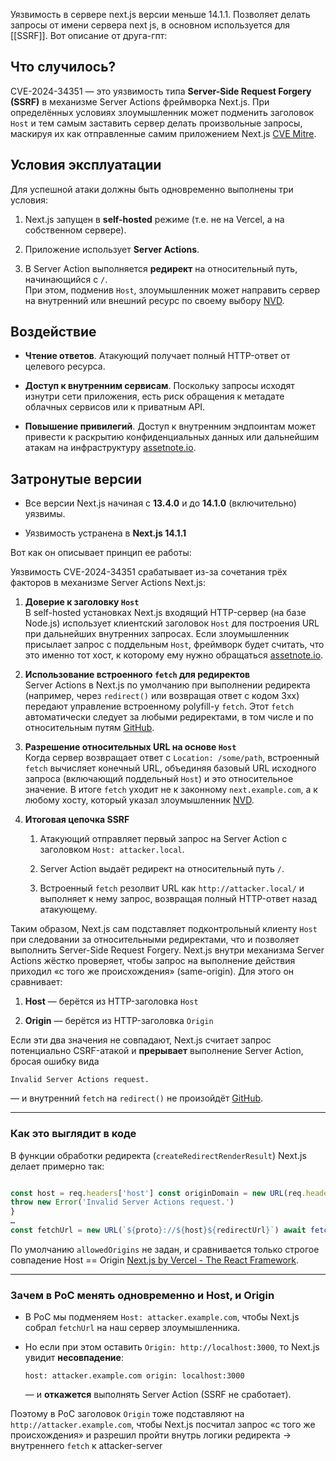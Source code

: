 Уязвимость в сервере next.js версии меньше 14.1.1. Позволяет делать запросы от имени сервера next js, в основном используется для [[SSRF]]. 
Вот описание от друга-гпт:

## Что случилось?

CVE-2024-34351 — это уязвимость типа **Server-Side Request Forgery (SSRF)** в механизме Server Actions фреймворка Next.js. При определённых условиях злоумышленник может подменить заголовок `Host` и тем самым заставить сервер делать произвольные запросы, маскируя их как отправленные самим приложением Next.js [CVE Mitre](https://cve.mitre.org/cgi-bin/cvename.cgi?name=CVE-2024-34351&utm_source=chatgpt.com).

## Условия эксплуатации

Для успешной атаки должны быть одновременно выполнены три условия:

1. Next.js запущен в **self-hosted** режиме (т.е. не на Vercel, а на собственном сервере).
    
2. Приложение использует **Server Actions**.
    
3. В Server Action выполняется **редирект** на относительный путь, начинающийся с `/`.  
    При этом, подменив `Host`, злоумышленник может направить сервер на внутренний или внешний ресурс по своему выбору [NVD](https://nvd.nist.gov/view/vuln/detail?vulnId=CVE-2024-34351).
    

## Воздействие

- **Чтение ответов**. Атакующий получает полный HTTP-ответ от целевого ресурса.
    
- **Доступ к внутренним сервисам**. Поскольку запросы исходят изнутри сети приложения, есть риск обращения к метадате облачных сервисов или к приватным API.
    
- **Повышение привилегий**. Доступ к внутренним эндпоинтам может привести к раскрытию конфиденциальных данных или дальнейшим атакам на инфраструктуру [assetnote.io](https://www.assetnote.io/resources/research/advisory-next-js-ssrf-cve-2024-34351/?utm_source=chatgpt.com).
    

## Затронутые версии

- Все версии Next.js начиная с **13.4.0** и до **14.1.0** (включительно) уязвимы.
    
- Уязвимость устранена в **Next.js 14.1.1**

Вот как он описывает принцип ее работы:

Уязвимость CVE-2024-34351 срабатывает из-за сочетания трёх факторов в механизме Server Actions Next.js:

1. **Доверие к заголовку `Host`**  
    В self-hosted установках Next.js входящий HTTP-сервер (на базе Node.js) использует клиентский заголовок `Host` для построения URL при дальнейших внутренних запросах. Если злоумышленник присылает запрос с поддельным `Host`, фреймворк будет считать, что это именно тот хост, к которому ему нужно обращаться [assetnote.io](https://www.assetnote.io/resources/research/advisory-next-js-ssrf-cve-2024-34351/?utm_source=chatgpt.com).
    
2. **Использование встроенного `fetch` для редиректов**  
    Server Actions в Next.js по умолчанию при выполнении редиректа (например, через `redirect()` или возвращая ответ с кодом 3xx) передают управление встроенному polyfill-у `fetch`. Этот `fetch` автоматически следует за любыми редиректами, в том числе и по относительным путям [GitHub](https://github.com/advisories/GHSA-fr5h-rqp8-mj6g?utm_source=chatgpt.com).
    
3. **Разрешение относительных URL на основе `Host`**  
    Когда сервер возвращает ответ с `Location: /some/path`, встроенный `fetch` вычисляет конечный URL, объединяя базовый URL исходного запроса (включающий поддельный `Host`) и это относительное значение. В итоге `fetch` уходит не к законному `next.example.com`, а к любому хосту, который указал злоумышленник [NVD](https://nvd.nist.gov/vuln/detail/CVE-2024-34351?utm_source=chatgpt.com).
    
4. **Итоговая цепочка SSRF**
    
    1. Атакующий отправляет первый запрос на Server Action с заголовком `Host: attacker.local`.
        
    2. Server Action выдаёт редирект на относительный путь `/`.
        
    3. Встроенный `fetch` резолвит URL как `http://attacker.local/` и выполняет к нему запрос, возвращая полный HTTP-ответ назад атакующему.
        

Таким образом, Next.js сам подставляет подконтрольный клиенту `Host` при следовании за относительными редиректами, что и позволяет выполнить Server-Side Request Forgery.
Next.js внутри механизма Server Actions жёстко проверяет, чтобы запрос на выполнение действия приходил «с того же происхождения» (same-origin). Для этого он сравнивает:

1. **Host** — берётся из HTTP-заголовка `Host`
    
2. **Origin** — берётся из HTTP-заголовка `Origin`
    

Если эти два значения не совпадают, Next.js считает запрос потенциально CSRF-атакой и **прерывает** выполнение Server Action, бросая ошибку вида

`Invalid Server Actions request.`

— и внутренний `fetch` на `redirect()` не произойдёт [GitHub](https://github.com/vercel/next.js/discussions/65050).

---

### Как это выглядит в коде

В функции обработки редиректа (`createRedirectRenderResult`) Next.js делает примерно так:

```js

const host = req.headers['host'] const originDomain = new URL(req.headers['origin']).hostname  if (host !== originDomain && !isAllowedExtraOrigin(originDomain)) {   // Хост и Origin не совпадают → считаем это CSRF-атакой   
throw new Error('Invalid Server Actions request.') 
} 
…
const fetchUrl = new URL(`${proto}://${host}${redirectUrl}`) await fetch(fetchUrl, …)
```

По умолчанию `allowedOrigins` не задан, и сравнивается только строгое совпадение Host == Origin [Next.js by Vercel - The React Framework](https://nextjs.org/docs/app/api-reference/config/next-config-js/serverActions).


---

### Зачем в PoC менять одновременно и Host, и Origin

- В PoC мы подменяем `Host: attacker.example.com`, чтобы Next.js собрал `fetchUrl` на наш сервер злоумышленника.
    
- Но если при этом оставить `Origin: http://localhost:3000`, то Next.js увидит **несовпадение**:
    
    
    `host: attacker.example.com origin: localhost:3000`
    
    — и **откажется** выполнять Server Action (SSRF не сработает).
    

Поэтому в PoC заголовок `Origin` тоже подставляют на `http://attacker.example.com`, чтобы Next.js посчитал запрос «с того же происхождения» и разрешил пройти внутрь логики редиректа → внутреннего `fetch` к attacker-server